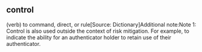 ## control

(verb) to command, direct, or rule[Source: Dictionary]Additional note:Note 1: Control is also used outside the context of risk mitigation. For example, to indicate the ability for an authenticator holder to retain use of their authenticator.

